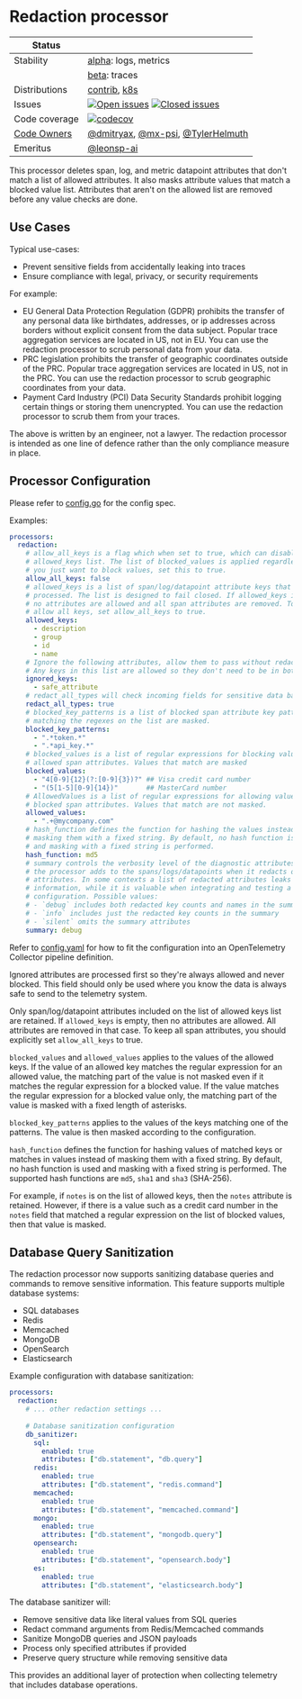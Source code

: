# Redaction processor

<!-- status autogenerated section -->
| Status        |           |
| ------------- |-----------|
| Stability     | [alpha]: logs, metrics   |
|               | [beta]: traces   |
| Distributions | [contrib], [k8s] |
| Issues        | [![Open issues](https://img.shields.io/github/issues-search/open-telemetry/opentelemetry-collector-contrib?query=is%3Aissue%20is%3Aopen%20label%3Aprocessor%2Fredaction%20&label=open&color=orange&logo=opentelemetry)](https://github.com/open-telemetry/opentelemetry-collector-contrib/issues?q=is%3Aopen+is%3Aissue+label%3Aprocessor%2Fredaction) [![Closed issues](https://img.shields.io/github/issues-search/open-telemetry/opentelemetry-collector-contrib?query=is%3Aissue%20is%3Aclosed%20label%3Aprocessor%2Fredaction%20&label=closed&color=blue&logo=opentelemetry)](https://github.com/open-telemetry/opentelemetry-collector-contrib/issues?q=is%3Aclosed+is%3Aissue+label%3Aprocessor%2Fredaction) |
| Code coverage | [![codecov](https://codecov.io/github/open-telemetry/opentelemetry-collector-contrib/graph/main/badge.svg?component=processor_redaction)](https://app.codecov.io/gh/open-telemetry/opentelemetry-collector-contrib/tree/main/?components%5B0%5D=processor_redaction&displayType=list) |
| [Code Owners](https://github.com/open-telemetry/opentelemetry-collector-contrib/blob/main/CONTRIBUTING.md#becoming-a-code-owner)    | [@dmitryax](https://www.github.com/dmitryax), [@mx-psi](https://www.github.com/mx-psi), [@TylerHelmuth](https://www.github.com/TylerHelmuth) |
| Emeritus      | [@leonsp-ai](https://www.github.com/leonsp-ai) |

[alpha]: https://github.com/open-telemetry/opentelemetry-collector/blob/main/docs/component-stability.md#alpha
[beta]: https://github.com/open-telemetry/opentelemetry-collector/blob/main/docs/component-stability.md#beta
[contrib]: https://github.com/open-telemetry/opentelemetry-collector-releases/tree/main/distributions/otelcol-contrib
[k8s]: https://github.com/open-telemetry/opentelemetry-collector-releases/tree/main/distributions/otelcol-k8s
<!-- end autogenerated section -->

This processor deletes span, log, and metric datapoint attributes that don't match a list of allowed
attributes. It also masks attribute values that match a blocked value
list. Attributes that aren't on the allowed list are removed before any
value checks are done.

## Use Cases

Typical use-cases:

* Prevent sensitive fields from accidentally leaking into traces
* Ensure compliance with legal, privacy, or security requirements

For example:

* EU General Data Protection Regulation (GDPR) prohibits the transfer of any
  personal data like birthdates, addresses, or ip addresses across borders
  without explicit consent from the data subject. Popular trace aggregation
  services are located in US, not in EU. You can use the redaction processor
  to scrub personal data from your data.
* PRC legislation prohibits the transfer of geographic coordinates outside of
  the PRC. Popular trace aggregation services are located in US, not in the
  PRC. You can use the redaction processor to scrub geographic coordinates
  from your data.
* Payment Card Industry (PCI) Data Security Standards prohibit logging certain
  things or storing them unencrypted. You can use the redaction processor to
  scrub them from your traces.

The above is written by an engineer, not a lawyer. The redaction processor is
intended as one line of defence rather than the only compliance measure in
place.

## Processor Configuration

Please refer to [config.go](./config.go) for the config spec.

Examples:

```yaml
processors:
  redaction:
    # allow_all_keys is a flag which when set to true, which can disables the
    # allowed_keys list. The list of blocked_values is applied regardless. If
    # you just want to block values, set this to true.
    allow_all_keys: false
    # allowed_keys is a list of span/log/datapoint attribute keys that are kept on the span/log/datapoint and
    # processed. The list is designed to fail closed. If allowed_keys is empty,
    # no attributes are allowed and all span attributes are removed. To
    # allow all keys, set allow_all_keys to true.
    allowed_keys:
      - description
      - group
      - id
      - name
    # Ignore the following attributes, allow them to pass without redaction.
    # Any keys in this list are allowed so they don't need to be in both lists.
    ignored_keys:
      - safe_attribute
    # redact_all_types will check incoming fields for sensitive data based on their AsString() representation. This allows the processor to redact sensitive data from ints. This is useful for redacting credit card numbers
    redact_all_types: true
    # blocked_key_patterns is a list of blocked span attribute key patterns. Span attributes
    # matching the regexes on the list are masked.
    blocked_key_patterns:
      - ".*token.*"
      - ".*api_key.*"
    # blocked_values is a list of regular expressions for blocking values of
    # allowed span attributes. Values that match are masked
    blocked_values:
      - "4[0-9]{12}(?:[0-9]{3})?" ## Visa credit card number
      - "(5[1-5][0-9]{14})"       ## MasterCard number
    # AllowedValues is a list of regular expressions for allowing values of
    # blocked span attributes. Values that match are not masked.
    allowed_values:
      - ".+@mycompany.com"
    # hash_function defines the function for hashing the values instead of
    # masking them with a fixed string. By default, no hash function is used
    # and masking with a fixed string is performed.
    hash_function: md5
    # summary controls the verbosity level of the diagnostic attributes that
    # the processor adds to the spans/logs/datapoints when it redacts or masks other
    # attributes. In some contexts a list of redacted attributes leaks
    # information, while it is valuable when integrating and testing a new
    # configuration. Possible values:
    # - `debug` includes both redacted key counts and names in the summary
    # - `info` includes just the redacted key counts in the summary
    # - `silent` omits the summary attributes
    summary: debug
```

Refer to [config.yaml](./testdata/config.yaml) for how to fit the configuration
into an OpenTelemetry Collector pipeline definition.

Ignored attributes are processed first so they're always allowed and never
blocked. This field should only be used where you know the data is always
safe to send to the telemetry system.

Only span/log/datapoint attributes included on the list of allowed keys list are retained.
If `allowed_keys` is empty, then no attributes are allowed. All
attributes are removed in that case. To keep all span attributes, you should
explicitly set `allow_all_keys` to true.

`blocked_values` and `allowed_values` applies to the values of the allowed keys.
If the value of an allowed key matches the regular expression for an allowed value, the matching
part of the value is not masked even if it matches the regular expression for a blocked value.
If the value matches the regular expression for a blocked value only, the matching
part of the value is masked with a fixed length of asterisks.

`blocked_key_patterns` applies to the values of the keys matching one of the patterns.
The value is then masked according to the configuration.

`hash_function` defines the function for hashing values of matched keys or matches in values
instead of masking them with a fixed string. By default, no hash function is used
and masking with a fixed string is performed. The supported hash functions
are `md5`, `sha1` and `sha3` (SHA-256).

For example, if `notes` is on the list of allowed keys, then the `notes`
attribute is retained. However, if there is a value such as a credit card
number in the `notes` field that matched a regular expression on the list of
blocked values, then that value is masked.

## Database Query Sanitization

The redaction processor now supports sanitizing database queries and commands to remove sensitive information. This feature supports multiple database systems:

- SQL databases
- Redis
- Memcached
- MongoDB
- OpenSearch
- Elasticsearch

Example configuration with database sanitization:

```yaml
processors:
  redaction:
    # ... other redaction settings ...
    
    # Database sanitization configuration
    db_sanitizer:
      sql:
        enabled: true
        attributes: ["db.statement", "db.query"]
      redis:
        enabled: true
        attributes: ["db.statement", "redis.command"]
      memcached:
        enabled: true
        attributes: ["db.statement", "memcached.command"] 
      mongo:
        enabled: true
        attributes: ["db.statement", "mongodb.query"]
      opensearch:
        enabled: true
        attributes: ["db.statement", "opensearch.body"]
      es:
        enabled: true
        attributes: ["db.statement", "elasticsearch.body"]
```

The database sanitizer will:
- Remove sensitive data like literal values from SQL queries
- Redact command arguments from Redis/Memcached commands
- Sanitize MongoDB queries and JSON payloads
- Process only specified attributes if provided
- Preserve query structure while removing sensitive data

This provides an additional layer of protection when collecting telemetry that includes database operations.
